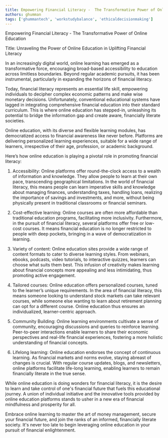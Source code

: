```yaml
---
title: Empowering Financial Literacy -  The Transformative Power of Online Education
authors: ghumman
tags: ['ghummantech', 'workstudybalance', 'ethicaldecisionmaking']
---
```


Empowering Financial Literacy - The Transformative Power of Online Education
<!-- truncate -->

Title: Unraveling the Power of Online Education in Uplifting Financial Literacy

In an increasingly digital world, online learning has emerged as a transformative force, encouraging broad-based accessibility to education across limitless boundaries. Beyond regular academic pursuits, it has been instrumental, particularly in expanding the horizons of financial literacy.

Today, financial literacy represents an essential life skill, empowering individuals to decipher complex economic patterns and make wise monetary decisions. Unfortunately, conventional educational systems have lagged in integrating comprehensive financial education into their standard curriculum. This is where online education has stepped-in, unleashing its potential to bridge the information gap and create aware, financially literate societies.

Online education, with its diverse and flexible learning modules, has democratized access to financial awareness like never before. Platforms are delivering personalized learning experiences, suitable for a wide range of learners, irrespective of their age, profession, or academic background.

Here’s how online education is playing a pivotal role in promoting financial literacy:

1. Accessibility: Online platforms offer round-the-clock access to a wealth of information and knowledge. They allow people to learn at their own pace, transcending geographical limitations. In the world of financial literacy, this means people can learn imperative skills and knowledge about managing finances, understanding taxes, handling loans, realizing the importance of savings and investments, and more, without being physically present in traditional classrooms or financial seminars.

2. Cost-effective learning: Online courses are often more affordable than traditional education programs, facilitating more inclusivity. Furthermore, in the pursuit of financial literacy, several platforms offer free or low-cost courses. It means financial education is no longer restricted to people with deep pockets, bringing in a wave of democratization in learning.

3. Variety of content: Online education sites provide a wide range of content formats to cater to diverse learning styles. From webinars, ebooks, podcasts, video tutorials, to interactive quizzes, learners can choose what suits them best. This infusion of creativity makes learning about financial concepts more appealing and less intimidating, thus promoting active engagement.

4. Tailored courses: Online education offers personalized courses, tuned to the learner’s unique requirements. In the area of financial literacy, this means someone looking to understand stock markets can take relevant courses, while someone else wanting to learn about retirement planning can opt for a different course. Online education thus ensures an individualized, learner-centric approach.

5. Community Building: Online learning environments cultivate a sense of community, encouraging discussions and queries to reinforce learning. Peer-to-peer interactions enable learners to share their economic perspectives and real-life financial experiences, fostering a more holistic understanding of financial concepts.

6. Lifelong learning: Online education endorses the concept of continuous learning. As financial markets and norms evolve, staying abreast of changes is crucial. With regular course updates, blogs, and newsletters, online platforms facilitate life-long learning, enabling learners to remain financially literate in the true sense.

While online education is doing wonders for financial literacy, it is the desire to learn and take control of one's financial future that fuels this educational journey. A union of individual initiative and the innovative tools provided by online education platforms stands to usher in a new era of financial mindfulness and prosperity for all. 

Embrace online learning to master the art of money management, secure your financial future, and join the ranks of an informed, financially literate society. It's never too late to begin leveraging online education in your pursuit of financial enlightenment.
